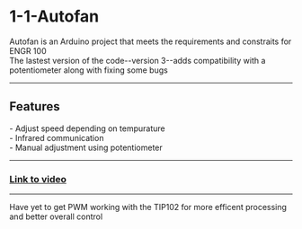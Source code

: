 <h1> 1-1-Autofan </h1>
<p> Autofan is an Arduino project that meets the requirements and constraits for ENGR 100 <br/> The lastest version of the code--version 3--adds compatibility with a potentiometer along with fixing some bugs </p>
<hr/>
<h2> Features </h2>
<p> - Adjust speed depending on tempurature <br/> - Infrared communication <br/> - Manual adjustment using potentiometer </p>
<hr/>
<h3><a href="https://www.youtube.com/watch?v=Kh5gfeZp5nU">Link to video</a></h3>
<hr/>
<p> Have yet to get PWM working with the TIP102 for more efficent processing and better overall control </p>
